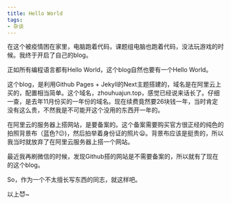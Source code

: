 ```yaml
---
title: Hello World
tags:
- 杂谈
---
```


在这个被疫情困在家里，电脑跑着代码，课题组电脑也跑着代码，没法玩游戏的时候。我终于开启了自己的blog。

正如所有编程语言都有Hello World，这个blog自然也要有一个Hello World。

这个blog，是利用Github Pages + Jekyll的Next主题搭建的，域名是在阿里云上买的，配置相当简单。这个域名，zhouhuajun.top，感觉已经说来话长了。仔细一查，是去年11月份买的一年份的域名。现在续费竟然要26块钱一年，当时肯定没有这么贵，不然我是不可能开这个没用的东西开一年的。

在阿里云的服务器上搭网站，是要备案的。这个备案需要购买官方很正经的纯色的拍照背景布（蓝色?:confused:)，然后拍举着身份证的照片:frowning:。背景布应该是挺贵的，所以我当时就放弃了在阿里云服务器上搭一个网站。

最近我再刷微信的时候，发现Github搭的网站是不需要备案的，所以就有了现在的这个blog。

So，作为一个不太擅长写东西的同志，就这样吧。

以上:smiling_imp:~
